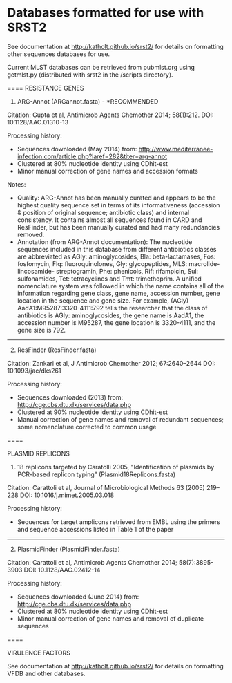 Databases formatted for use with SRST2
====

See documentation at http://katholt.github.io/srst2/ for details on formatting other sequences databases for use.

Current MLST databases can be retrieved from pubmlst.org using getmlst.py (distributed with srst2 in the /scripts directory).

====
RESISTANCE GENES

1. ARG-Annot (ARGannot.fasta) - *RECOMMENDED

Citation: Gupta et al, Antimicrob Agents Chemother 2014; 58(1):212. DOI: 10.1128/AAC.01310-13

Processing history: 
- Sequences downloaded (May 2014) from: http://www.mediterranee-infection.com/article.php?laref=282&titer=arg-annot
- Clustered at 80% nucleotide identity using CDhit-est
- Minor manual correction of gene names and accession formats

Notes:
- Quality: ARG-Annot has been manually curated and appears to be the highest quality sequence set in terms of its informativeness (accession & position of original sequence; antibiotic class) and internal consistency. It contains almost all sequences found in CARD and ResFinder, but has been manually curated and had many redundancies removed.
- Annotation (from ARG-Annot documentation): The nucleotide sequences included in this database from different antibiotics classes are abbreviated as AGly: aminoglycosides, Bla: beta-lactamases, Fos: fosfomycin, Flq: fluoroquinolones, Gly: glycopeptides, MLS: macrolide-lincosamide- streptogramin, Phe: phenicols, Rif: rifampicin, Sul: sulfonamides, Tet: tetracyclines and Tmt: trimethoprim. A unified nomenclature system was followed in which the name contains all of the information regarding gene class, gene name, accession number, gene location in the sequence and gene size. For example, (AGly) AadA1:M95287:3320-4111:792 tells the researcher that the class of antibiotics is AGly: aminoglycosides, the gene name is AadA1, the accession number is M95287, the gene location is 3320-4111, and the gene size is 792.

----------

2. ResFinder (ResFinder.fasta)

Citation: Zankari et al, J Antimicrob Chemother 2012; 67:2640–2644 DOI: 10.1093/jac/dks261

Processing history: 
- Sequences downloaded (2013) from: http://cge.cbs.dtu.dk/services/data.php
- Clustered at 90% nucleotide identity using CDhit-est
- Manual correction of gene names and removal of redundant sequences; some nomenclature corrected to common usage

====

PLASMID REPLICONS

1. 18 replicons targeted by Caratolli 2005, "Identification of plasmids by PCR-based replicon typing" (Plasmid18Replicons.fasta)

Citation: Carattoli et al, Journal of Microbiological Methods 63 (2005) 219–228 DOI: 10.1016/j.mimet.2005.03.018

Processing history:
- Sequences for target amplicons retrieved from EMBL using the primers and sequence accessions listed in Table 1 of the paper

----------

2. PlasmidFinder (PlasmidFinder.fasta)

Citation: Carattoli et al, Antimicrob Agents Chemother 2014; 58(7):3895-3903 DOI: 10.1128/AAC.02412-14

Processing history: 
- Sequences downloaded (June 2014) from: http://cge.cbs.dtu.dk/services/data.php
- Clustered at 80% nucleotide identity using CDhit-est
- Minor manual correction of gene names and removal of duplicate sequences

====

VIRULENCE FACTORS

See documentation at http://katholt.github.io/srst2/ for details on formatting VFDB and other databases.